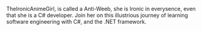 TheIronicAnimeGirl, is called a Anti-Weeb,  she is Ironic in everysence, even that she is a C# developer. Join her on this illustrious journey of learning software engineering 
with C#, and the .NET framework.
